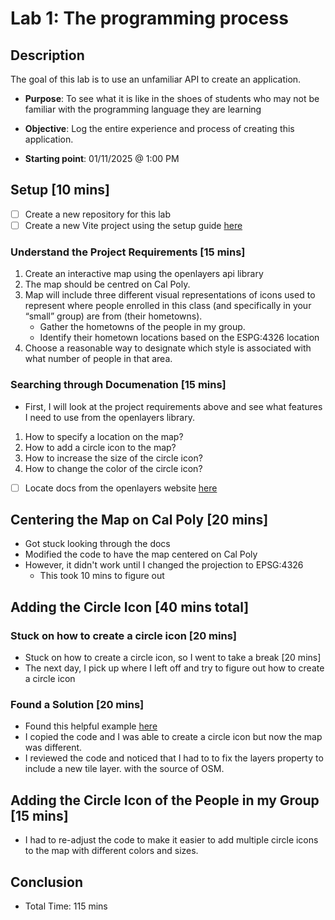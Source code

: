 # Lab 1: The programming process

## Description

The goal of this lab is to use an unfamiliar API to create an application.

- **Purpose**: To see what it is like in the shoes of students who may not be familiar with the programming language they are learning

- **Objective**: Log the entire experience and process of creating this application.

- **Starting point**: 01/11/2025 @ 1:00 PM

## Setup [10 mins]

- [ ] Create a new repository for this lab
- [ ] Create a new Vite project using the setup guide [here](https://openlayers.org/doc/quickstart.html)

### Understand the Project Requirements [15 mins]

1. Create an interactive map using the openlayers api library
2. The map should be centred on Cal Poly.
3. Map will include three different visual representations of icons used to represent where people enrolled in this class (and specifically in your “small” group) are from (their hometowns).
   - Gather the hometowns of the people in my group.
   - Identify their hometown locations based on the ESPG:4326 location
4. Choose a reasonable way to designate which style is associated with what number of people in that area.

### Searching through Documenation [15 mins]

- First, I will look at the project requirements above and see what features I need to use from the openlayers library.

1. How to specify a location on the map?
2. How to add a circle icon to the map?
3. How to increase the size of the circle icon?
4. How to change the color of the circle icon?

- [ ] Locate docs from the openlayers website [here](https://openlayers.org/doc/)

## Centering the Map on Cal Poly [20 mins]

- Got stuck looking through the docs
- Modified the code to have the map centered on Cal Poly
- However, it didn't work until I changed the projection to EPSG:4326
  - This took 10 mins to figure out

## Adding the Circle Icon [40 mins total]

### Stuck on how to create a circle icon [20 mins]

- Stuck on how to create a circle icon, so I went to take a break [20 mins]
- The next day, I pick up where I left off and try to figure out how to create a circle icon

### Found a Solution [20 mins]

- Found this helpful example [here](https://openlayers.org/en/latest/examples/icon-scale.html)
- I copied the code and I was able to create a circle icon but now the map was different.
- I reviewed the code and noticed that I had to to fix the layers property to include a new tile layer. with the source of OSM.

## Adding the Circle Icon of the People in my Group [15 mins]

- I had to re-adjust the code to make it easier to add multiple circle icons to the map with different colors and sizes.

## Conclusion

- Total Time: 115 mins
